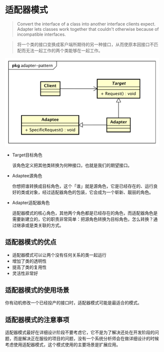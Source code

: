 # 适配器模式

> Convert the interface of a class into another interface clients expect.
> Adapter lets classes work together that couldn't otherwise because of incompatible interfaces.

> 将一个类的接口变换成客户端所期待的另一种接口，从而使原本因接口不匹配而无法一起工作的两个类能够在一起工作。

![adapter-pattern](../res/images/adapter-pattern.svg)

* Target目标角色

    该角色定义把其他类转换为何种接口，也就是我们的期望接口。

* Adaptee源角色

    你想把谁转换成目标角色，这个「谁」就是源角色，它是已经存在的、运行良好的类或对象，经过适配器角色的包装，它会成为一个崭新、靓丽的角色。

* Adapter适配器角色

    适配器模式的核心角色，其他两个角色都是已经存在的角色，而适配器角色是需要新建立的，它的职责非常简单：把源角色转换为目标角色，怎么转换？通过继承或是类关联的方式。

## 适配器模式的优点

* 适配器模式可以让两个没有任何关系的类一起运行
* 增加了类的透明性
* 提高了类的复用性
* 灵活性非常好

## 适配器模式的使用场景

你有动机修改一个已经投产的接口时，适配器模式可能是最适合的模式。

## 适配器模式的注意事项

适配器模式最好在详细设计阶段不要考虑它，它不是为了解决还处在开发阶段的问题，而是解决正在服役的项目的问题，没有一个系统分析师会在做详细设计的时候考虑使用适配器模式，这个模式使用的主要场景是扩展应用。
